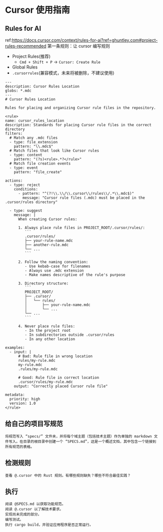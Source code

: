 # Cursor 使用指南

## Rules for AI

ref:https://docs.cursor.com/context/rules-for-ai?ref=ghuntley.com#project-rules-recommended
第一条规则：让 cursor 编写规则

- Project Rules(推荐)
  - `Cmd + Shift + P` -> `Cursor: Create Rule`
- Global Rules
- `.cursorrules`(兼容模式，未来将被删除，不建议使用)

````
---
description: Cursor Rules Location
globs: *.mdc
---
# Cursor Rules Location

Rules for placing and organizing Cursor rule files in the repository.

<rule>
name: cursor_rules_location
description: Standards for placing Cursor rule files in the correct directory
filters:
  # Match any .mdc files
  - type: file_extension
    pattern: "\\.mdc$"
  # Match files that look like Cursor rules
  - type: content
    pattern: "(?s)<rule>.*?</rule>"
  # Match file creation events
  - type: event
    pattern: "file_create"

actions:
  - type: reject
    conditions:
      - pattern: "^(?!\\.\\/\\.cursor\\/rules\\/.*\\.mdc$)"
        message: "Cursor rule files (.mdc) must be placed in the .cursor/rules directory"

  - type: suggest
    message: |
      When creating Cursor rules:

      1. Always place rule files in PROJECT_ROOT/.cursor/rules/:
         ```
         .cursor/rules/
         ├── your-rule-name.mdc
         ├── another-rule.mdc
         └── ...
         ```

      2. Follow the naming convention:
         - Use kebab-case for filenames
         - Always use .mdc extension
         - Make names descriptive of the rule's purpose

      3. Directory structure:
         ```
         PROJECT_ROOT/
         ├── .cursor/
         │   └── rules/
         │       ├── your-rule-name.mdc
         │       └── ...
         └── ...
         ```

      4. Never place rule files:
         - In the project root
         - In subdirectories outside .cursor/rules
         - In any other location

examples:
  - input: |
      # Bad: Rule file in wrong location
      rules/my-rule.mdc
      my-rule.mdc
      .rules/my-rule.mdc

      # Good: Rule file in correct location
      .cursor/rules/my-rule.mdc
    output: "Correctly placed Cursor rule file"

metadata:
  priority: high
  version: 1.0
</rule>
````

## 给自己的项目写规范
```
将规范写入 “specs/” 文件夹，并将每个域主题（包括技术主题）作为单独的 markdown 文件写入。在目录的根目录中创建一个 “SPECS.md”，这是一个概述文档，其中包含一个链接到所有规范的表格。
```
## 检测规则

```
查看 @.cursor 中的 Rust 规则。有哪些规则缺失？哪些不符合最佳实践？
```

## 执行
```
阅读 @SPECS.md 以获取功能规范。
阅读 @.cursor 以了解技术要求。
实现尚未完成的部分。
编写测试。
执行 cargo build，并验证应用程序是否正常运行。
```